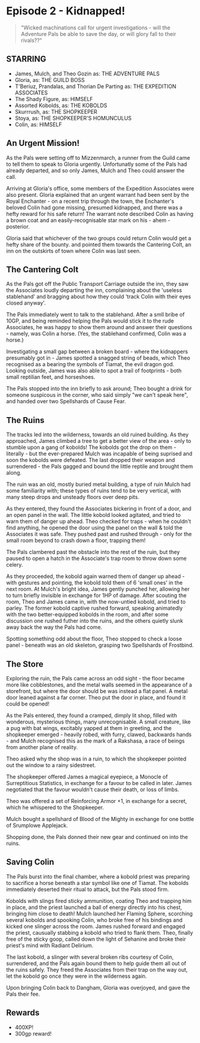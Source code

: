 # Episode 2 - Kidnapped!

> "Wicked machinations call for urgent investigations - will the Adventure Pals be able to save the day, or will glory fall to their rivals??"

## STARRING
* James, Mulch, and Theo Gozin as: THE ADVENTURE PALS
* Gloria, as: THE GUILD BOSS
* T'Beriuz, Prandalas, and Thorian De Parting as: THE EXPEDITION ASSOCIATES
* The Shady Figure, as: HIMSELF
* Assorted Kobolds, as: THE KOBOLDS
* Skurrrush, as: THE SHOPKEEPER
* Stoya, as: THE SHOPKEEPER'S HOMUNCULUS
* Colin, as: HIMSELF

## An Urgent Mission!

As the Pals were setting off to Mizzenmarch, a runner from the Guild came to tell them to speak to Gloria urgently. Unfortunatly some of the Pals had already departed, and so only James, Mulch and Theo could answer the call.

Arriving at Gloria's office, some members of the Expedition Associates were also present. Gloria explained that an urgent warrant had been sent by the Royal Enchanter - on a recent trip through the town, the Enchanter's beloved Colin had gone missing, presumed kidnapped, and there was a hefty reward for his safe return! The warrant note described Colin as having a brown coat and an easily-recognisable star mark on his - ahem - posterior.

Gloria said that whichever of the two groups could return Colin would get a hefty share of the bounty. and pointed them towards the Cantering Colt, an inn on the outskirts of town where Colin was last seen.


## The Cantering Colt

As the Pals got off the Public Transport Carriage outside the inn, they saw the Associates loudly departing the inn, complaining about the 'useless stablehand' and bragging about how they could 'track Colin with their eyes closed anyway'.

The Pals immediately went to talk to the stablehand. After a smll bribe of 10GP, and being reminded helping the Pals would stick it to the rude Associates, he was happy to show them around and answer their questions - namely, was Colin a horse. (Yes, the stablehand confirmed, Colin was a horse.)

Investigating a small gap between a broken board - where the kidnappers presumably got in - James spotted a snagged string of beads, which Theo recognised as a bearing the symbols of Tiamat, the evil dragon god. Looking outside, James was also able to spot a trail of footprints - both small reptilian feet, and horseshoes.

The Pals stopped into the inn briefly to ask around; Theo bought a drink for someone suspicous in the corner, who said simply "we can't speak here", and handed over two Spellshards of Cause Fear.

## The Ruins

The tracks led into the wilderness, towards an old ruined building. As they approached, James climbed a tree to get a better view of the area - only to stumble upon a gang of kobolds! The kobolds got the drop on them - literally - but the ever-prepared Mulch was incapable of being suprised and soon the kobolds were defeated. The last dropped their weapon and surrendered - the Pals gagged and bound the little reptile and brought them along.

The ruin was an old, mostly buried metal building, a type of ruin Mulch had some familiarity with; these types of ruins tend to be very vertical, with many steep drops and unsteady floors over deep pits.

As they entered, they found the Associates bickering in front of a door, and an open panel in the wall. The little kobold looked agitated, and tried to warn them of danger up ahead. Theo checked for traps - when he couldn't find anything, he opened the door using the panel on the wall & told the Associates it was safe. They pushed past and rushed through - only for the small room beyond to crash down a floor, trapping them!

The Pals clambered past the obstacle into the rest of the ruin, but they paused to open a hatch in the Associate's trap room to throw down some celery.

As they proceeded, the kobold again warned them of danger up ahead - with gestures and pointing, the kobold told them of 6 'small ones' in the next room. At Mulch's bright idea, James gently punched her, allowing her to turn briefly invisible in exchange for 1HP of damage. After scouting the room, Theo and James came in, with the now-untied kobold, and tried to parley. The former kobold captive rushed forward, speaking animatedly with the two better-equipped kobolds in the room, and after some discussion one rushed futher into the ruins, and the others quietly slunk away back the way the Pals had come.

Spotting something odd about the floor, Theo stopped to check a loose panel - beneath was an old skeleton, grasping two Spellshards of Frostbind.

## The Store

Exploring the ruin, the Pals came across an odd sight - the floor became more like cobblestones, and the metal walls seemed in the appearance of a storefront, but where the door should be was instead a flat panel. A metal door leaned against a far corner. Theo put the door in place, and found it could be opened!

As the Pals entered, they found a cramped, dimply lit shop, filled with wonderous, mysterious things, many unrecognisable. A small creature, like a pug with bat wings, excitably yapped at them in greeting, and the shopkeeper emerged - heavily robed, with furry, clawed, backwards hands - and Mulch recognised this as the mark of a Rakshasa, a race of beings from another plane of reality.

Theo asked why the shop was in a ruin, to which the shopkeeper pointed out the window to a rainy sidestreet.

The shopkeeper offered James a magical eyepiece, a Monocle of Surreptitious Statistics, in exchange for a favour to be called in later. James negotiated that the favour wouldn't cause their death, or loss of limbs.

Theo was offered a set of Reinforcing Armor +1, in exchange for a secret, which he whispered to the Shopkeeper.

Mulch bought a spellshard of Blood of the Mighty in exchange for one bottle of Srumplowe Applejack.

Shopping done, the Pals donned their new gear and continued on into the ruins.

## Saving Colin

The Pals burst into the final chamber, where a kobold priest was preparing to sacrifice a horse beneath a star symbol like one of Tiamat. The kobolds immediately deserted their ritual to attack, but the Pals stood firm.

Kobolds with slings fired sticky ammunition, coating Theo and trapping him in place, and the priest launched a ball of energy directly into his chest, bringing him close to death! Mulch launched her Flaming Sphere, scorching several kobolds and spooking Colin, who broke free of his bindings and kicked one slinger across the room. James rushed forward and engaged the priest, causually stabbing a kobold who tried to flank them. Theo, finally free of the sticky goop, called down the light of Sehanine and broke their priest's mind with Radiant Delirium.

The last kobold, a slinger with several broken ribs courtesy of Colin, surrendered, and the Pals again bound them to help guide them all out of the ruins safely. They freed the Associates from their trap on the way out, let the kobold go once they were in the wilderness again.

Upon bringing Colin back to Dangham, Gloria was overjoyed, and gave the Pals their fee.

## Rewards

* 400XP!
* 300gp reward!






